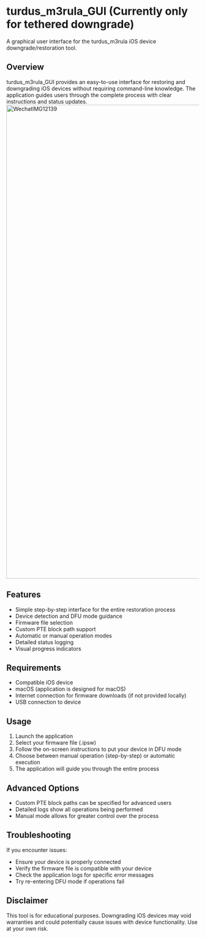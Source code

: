# turdus_m3rula_GUI (Currently only for tethered downgrade)

A graphical user interface for the turdus_m3rula iOS device downgrade/restoration tool.

## Overview

turdus_m3rula_GUI provides an easy-to-use interface for restoring and downgrading iOS devices without requiring
command-line knowledge. The application guides users through the complete process with clear instructions and status
updates.
<img width="1236" alt="WechatIMG12139" src="https://github.com/user-attachments/assets/4f10e128-b5f3-4641-8df0-6cebf7913e21" />


## Features

- Simple step-by-step interface for the entire restoration process
- Device detection and DFU mode guidance
- Firmware file selection
- Custom PTE block path support
- Automatic or manual operation modes
- Detailed status logging
- Visual progress indicators

## Requirements

- Compatible iOS device
- macOS (application is designed for macOS)
- Internet connection for firmware downloads (if not provided locally)
- USB connection to device

## Usage

1. Launch the application
2. Select your firmware file (.ipsw)
3. Follow the on-screen instructions to put your device in DFU mode
4. Choose between manual operation (step-by-step) or automatic execution
5. The application will guide you through the entire process

## Advanced Options

- Custom PTE block paths can be specified for advanced users
- Detailed logs show all operations being performed
- Manual mode allows for greater control over the process

## Troubleshooting

If you encounter issues:

- Ensure your device is properly connected
- Verify the firmware file is compatible with your device
- Check the application logs for specific error messages
- Try re-entering DFU mode if operations fail

## Disclaimer

This tool is for educational purposes. Downgrading iOS devices may void warranties and could potentially cause issues
with device functionality. Use at your own risk.
